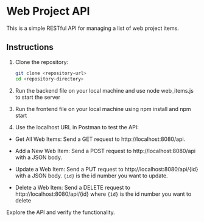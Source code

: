 # Web Project API

This is a simple RESTful API for managing a list of web project items.

## Instructions

1. Clone the repository:

   ```bash
   git clone <repository-url>
   cd <repository-directory>
   ```

2. Run the backend file on your local machine and use node web_items.js to start the server

3. Run the frontend file on your local machine using npm install and npm start

4. Use the localhost URL in Postman to test the API:

- Get All Web Items: Send a GET request to http://localhost:8080/api.

- Add a New Web Item: Send a POST request to http://localhost:8080/api with a JSON body.

- Update a Web Item: Send a PUT request to http://localhost:8080/api/{id} with a JSON body. `{id}` is the id number you want to update.

- Delete a Web Item: Send a DELETE request to http://localhost:8080/api/{id} where `{id}` is the id number you want to delete

Explore the API and verify the functionality.
